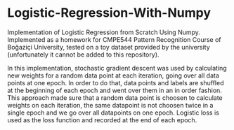 # Logistic-Regression-With-Numpy

Implementation of Logistic Regression from Scratch Using Numpy. Implemented as a homework for CMPE544 Pattern Recognition Course of Boğaziçi University, tested on a toy dataset provided by the university (unfortunately it cannot be added to this repository).

In this implementation, stochastic gradient descent was used by calculating new weights for a random data point at each iteration, going over all data points at one epoch. 
In order to do that, data points and labels are shuffled at the beginning of each epoch and went over them in an in order fashion. 
This approach made sure that a random data point is choosen to calculate weights on each iteration, the same datapoint is not choosen twice in a single epoch and we go over all datapoints on one epoch. Logistic loss is used as the loss function and recorded at the end of each epoch.
